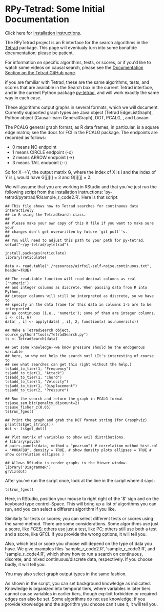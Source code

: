 # RPy-Tetrad: Some Initial Documentation

Click here for [Installation Instructions](https://github.com/cmu-phil/py-tetrad/blob/main/pytetrad/R/INSTALLATION.md).

The RPyTetrad project is an R interface for the search algorithms in the [Tetrad](https://github.com/cmu-phil/tetrad) package. This page will eventualy turn into some bonafide documentation; please be patient. 

For information on specific algorithms, tests, or scores, or if you'd like to watch some videos on causal search, please see the [Documentation Section on the Tetrad GitHub page](https://github.com/cmu-phil/tetrad#documentation). 

if you are familiar with Tetrad, these are the same algorithms, tests, and scores that are available in the Search box in the current Tetrad interface, and in the current Python package [py-tetrad](https://github.com/cmu-phil/py-tetrad), and will work exactly the same way in each case.

These algorithms output graphs in several formats, which we will document. Currently supported graph types are Java object (Tetrad EdgeListGraph), Python object (Causal-learn GeneralGraph), DOT, PCALG, , and Lavaan.

The PCALG general graph format, as R data frames, in particular, is a square edge matrix; see the docs for FCI in the PCALG package. The endpoints are recorded as follows:

* 0 means NO endpoint
* 1 means CIRCLE endpoint (-o)
* 2 means ARROW endpoint (->)
* 3 means TAIL endpoint (--)

So for X-->Y, the output matrix G, where the index of X is i and the index of Y is j, would have G[j][i] = 3 and G[i][j] = 2.

We will assume that you are working in RStudio and that you've just run the following script from the installation instructions: 'py-tetrad/pytetrad/R/sample_r_code2.R'. Here is that script:
```
## This file shows how to Tetrad searches for continuous data interactively 
## in R using the TetradSearch class.
##
## Please make your own copy of this R file if you want to make sure your
## changes don't get overwritten by future `git pull`'s.
##
## You will need to adjust this path to your path for py-tetrad.
setwd("~/py-tetrad/pytetrad")

install.packages(reticulate)
library(reticulate)

data <- read.table("./resources/airfoil-self-noise.continuous.txt", header=TRUE)

## The read.table function will read decimal columns as real ('numeric')
## and integer columns as discrete. When passing data from R into Python,
## integer columns will still be interpreted as discrete, so we have to
## specify in the data frame for this data in columns 1-5 are to be interpreted
## as continuous (i.e., 'numeric'); some of them are integer columns.
i <- c(1, 6)
data[ , i] <- apply(data[ , i], 2, function(x) as.numeric(x))

## Make a TetradSearch object.
source_python("tools/TetradSearch.py")
ts <- TetradSearch(data)

## Set some knowledge--we know pressure should be the endogenous variable
## here, so why not help the search out? (It's interesting of course to
## see what searches can get this right without the help.)
ts$add_to_tier(1, "Frequency")
ts$add_to_tier(1, "Attack")
ts$add_to_tier(1, "Chord")
ts$add_to_tier(1, "Velocity")
ts$add_to_tier(1, "Displacement")
ts$add_to_tier(2, "Pressure")

## Run the search and return the graph in PCALG format
ts$use_sem_bic(penalty_discount=2)
ts$use_fisher_z(0.05)
ts$run_fges()

## Print the graph and grab the DOT format string (for Grasphviz)
print(ts$get_string())
dot <- ts$get_dot()

## Plot matrix of variables to show evil distributions.
# library(psych)
# pairs.panels(data, method = "pearson") # correlation method hist.col = "#00AFBB", density = TRUE, # show density plots ellipses = TRUE # show correlation ellipses )

## Allows RStudio to render graphs in the Viewer window.
library('DiagrammeR')
grViz(dot)
```
After you've run the script once, look at the line in the script where it says:
```
ts$run_fges()
```
Here, in RStudio, position your mouse to right right of the '$' sign and on the keyboard type control-Space. This will bring up a list of algorithms you can run, and you can select a different algorithm if you like. 

Similarly for tests or scores; you can select different tests or scores using the same method. There are some considerations. Some algorithms use just a score, like FGES; others use just a test, like PC; others still use both a test and a score, like GFCI. If you provide the wrong options, it will tell you.

Also, which test or score you choose will depend on the type of data you have. We give examples files 'sample_r_code2.R', 'sample_r_code3.R', and 'sample_r_code4.R', which show how to run a search on continuous, discrete, and mixed continuous/discrete data, respectively. If you choose badly, it will tell you.

You may also select graph output types in the same fashion.

As shown in the script, you can set background knowledge as indicated. Knowledge is organized into temporal tiers, where variables in later tiers cannot cause variables in earlier tiers, though explicit forbidden or required edges can also be set. Some algorithms do not use knowledge; if you provide knowledge and the algorithm you choose can't use it, it will tell you.


